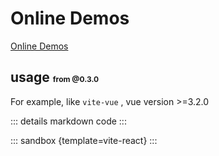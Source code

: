 # Online Demos

[Online Demos](https://sandpack-vue3.js-bridge.com/?path=/story/presets-template--vite-react)

## usage <small style="font-size: 12px; color: var(--vp-c-green);">from @0.3.0</small>

For example, like `vite-vue` , vue version >=3.2.0

<script setup>
import viteReact from '../codes/vite-templates/vite-react.ts';
</script>

::: details markdown code
<CodePanel :value="viteReact" />
:::

::: sandbox {template=vite-react}
:::
